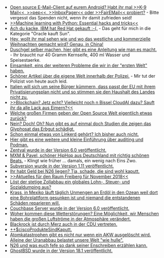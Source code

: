 * [Open source E-Mail-Client auf eurem Android? Habt ihr mal >>K-9 Mail<<, >>pep<<, >>InboxPager<< oder >>FairEMail<< probiert?](https://opensource.com/article/18/10/open-source-android-email-clients) - Bitte vergesst das Spenden nicht, wenn ihr damit zufrieden seid!
* [>>Machine learning with Python: Essential hacks and tricks<<](https://opensource.com/article/18/10/machine-learning-python-essential-hacks-and-tricks)
* [Ach du kacke, IBM hat Red Hat gekauft :-(.](https://www.pro-linux.de/news/1/26441/ibm-%C3%BCbernimmt-red-hat.html) - Das geht für mich in die Kategorie "Oracle kauft Sun".
* [Hey, wollt ihr mal sehen wie und wo das westliche und kommerzielle Weihnachten gemacht wird? Genau, in China!](https://netzfrauen.org/2018/10/29/china-7/)
* [Duschgel selber machen, hier gibt es eine Anleitung wie man es macht.](https://www.careelite.de/duschgel-selber-machen/) - Ihr braucht nur 40 Gramm Kernseife, 400 ml Wasser und Speisestaerke.
* [Einsamkeit, eins der weiteren Probleme die wir in der "ersten Welt" haben.](https://netzfrauen.org/2018/10/29/loneliness/)
* [Schöner Artikel über die eigene Welt innerhalb der Polizei.](https://www.neopresse.com/politik/enthuellt-polizist-beklagt-sich-man-lacht-uns-aus/) - Mir tut der Polizist von heute auch leid.
* [Italien will sich um seine Bürger kümmern, dass passt der EU mit ihrem Privatisierungsplan nicht und so stimmen sie den Haushalt des Landes nicht zu.](https://www.neopresse.com/europa/wie-geht-es-jetzt-weiter-eu-kommission-nimmt-haushalt-italiens-nicht-an/)
* [>>Blockchain? Jetz echt? Vielleicht noch n Bissel CloudAI dazu? Sauft ihr da alle Lack aus Eimern?<<](https://twitter.com/BMG_Bund/status/1056905127553130497)
* [Welche großen Firmen geben der Open Source Welt eigentlich etwas zurück?](https://zaitcev.livejournal.com/251795.html)
* [Nein? Doch! Oh? Nun gibt es auf einmal doch Studien die zeigen das Glyphosat das Erbgut schädigt.](https://netzfrauen.org/2018/10/29/glyphosat-3/)
* [Schon einmal etwas von Linkerd gehört? Ich bisher auch nicht.](https://opensource.com/article/18/10/linkerd-20-service-ops-you-and-me)
* [Hier gibt es eine weitere und kleine Einführung über auditing und Podman.](https://opensource.com/article/18/10/podman-more-secure-way-run-containers)
* [Zentyal wurde in der Version 6.0 veröffentlicht.](https://www.pro-linux.de/news/1/26449/linux-server-zentyal-60-freigegeben.html)
* [MXM & Pavel, schöner HipHop aus Deutschland mit richtig schönen Beats.](https://duckduckgo.com/?q=mxm+pavel&t=ffab&ia=videos) - Klingt wie früher ... damals, ein wenig nach Eins Zwo.
* [Subversion wurde in der Version 1.11 veröffentlicht.](https://www.pro-linux.de/news/1/26455/subversion-111-ver%C3%B6ffentlicht.html)
* [Ihr habt Geld bei N26 liegen? Tja, schade, die sind wohl kaputt.](https://blog.fefe.de/?ts=a52766b4)
* [>>Aktuelles für den Raum Freiberg für November 2018<<](https://bio-erzgebirge.de/wp/?p=16530)
* [Löst der stetige Zollabbau ein globales Lohn-, Steuer- und Sozialdumping aus?](https://www.neopresse.com/politik/die-zeichen-stehen-gut-fuer-den-dexit/)
* [Krass, in Mexiko läuft täglich Unmengen an Erdöl in den Ozean weil dort eine Bohrplattform gesunken ist und niemand die entstandenen Schäden reparieren will.](http://www.sonnenseite.com/de/umwelt/die-unbekannte-oelkatastrophe-im-golf-von-mexiko.html)
* [Couchbase Server wurde in der Version 6.0 veröffentlicht.](https://blog.couchbase.com/announcing-couchbase-6-0/)
* [Woher kommen diese Wetterstörungen? Eine Möglichkeit, wir Menschen haben die großen Luftströme in der Atmosphäre verändert.](http://www.sonnenseite.com/de/wissenschaft/mehr-extremwetter-durch-die-stoerung-gigantischer-luftstroeme-in-der-atmosphaere.html)
* [Blackrock ist durch Merz auch in der CDU vertreten.](https://www.neopresse.com/politik/merz-blackrock-in-der-bundesregierung/)
* [++$ciscoProdukteSindKaputt.](https://blog.fefe.de/?ts=a5242f41)
* [Atomkatastrophen gibt es nicht nur wenn ein AKW ausgelöscht wird. Alleine der Uranabbau belastet unsere Welt "wie hulle".](https://netzfrauen.org/2018/11/01/uranium/)
* [N26 und was euch fefe so dank seiner Enschreiben erzählen kann.](https://blog.fefe.de/?ts=a5242561)
* [GhostBSD wurde in der Version 18.1 veröffentlicht.](https://www.pro-linux.de/news/1/26457/ghostbsd-1810-setzt-auf-trueos.html)
